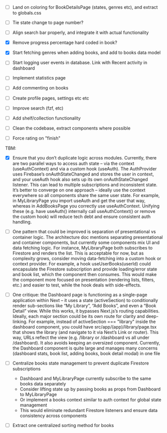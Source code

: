 - [ ] Land on coloring for BookDetailsPage (states, genres etc), and extract to globals.css
- [ ] Tie state change to page number?
- [ ] Align search bar properly, and integrate it with actual functionality
- [X] Remove progress percentage hard coded in book?
- [X] Start fetching genres when adding books, and add to books data model
- [ ] Start logging user events in database. Link with Recent activity in dashboard
- [ ] Implement statistics page
- [ ] Add commenting on books
- [ ] Create profile pages, settings etc etc
- [ ] Improve search (fzf, etc)
- [ ] Add shelf/collection functionality
- [ ] Clean the codebase, extract components where possible
- [ ] Force rating on "finish"




TBM:
- [X] Ensure that you don’t duplicate logic across modules.
Currently, there are two parallel ways to access auth state – via the context (useAuthContext) and via a custom hook (useAuth).
The AuthProvider uses Firebase’s onAuthStateChanged and stores the user in context, and your useAuth hook also sets up its own onAuthStateChanged listener.
This can lead to multiple subscriptions and inconsistent state.
It’s better to converge on one approach – ideally use the context everywhere so all components share the same user state.
For example, in MyLibraryPage you import useAuth and get the user that way, whereas in AddBooksPage you correctly use useAuthContext.
Unifying these (e.g. have useAuth() internally call useAuthContext() or remove the custom hook) will reduce tech debt and ensure consistent auth handling.

- [ ] One pattern that could be improved is separation of presentational vs container logic. The architecture doc mentions separating presentational and container components,
but currently some components mix UI and data fetching logic. For instance, MyLibraryPage both subscribes to Firestore and renders the list.
This is acceptable for now, but as complexity grows, consider moving data-fetching into a custom hook or context provider.
For example, a hook useUserBooks(userId) could encapsulate the Firestore subscription and provide loading/error state and book list, which the component then consumes.
This would make the component more focused on presentation (rendering lists, filters, etc.) and easier to test, while the hook deals with side-effects.

- [ ] One critique: the Dashboard page is functioning as a single-page application within Next – it uses a state (activeSection) to conditionally render sub-sections like “My Library”, “Add Books”,
and even a “Book Detail” view. While this works, it bypasses Next.js’s routing capabilities.
Ideally, each major section could be its own route for clarity and deep-linking.
For example, instead of activeSection === "library" inside the dashboard component,
you could have src/app/(app)/library/page.tsx that shows the library (and navigate to it via Next’s Link or router).
This way, URLs reflect the view (e.g. /library or /dashboard vs all under /dashboard).
It also avoids keeping an oversized component. Currently,
the Dashboard component is quite large and manages many concerns (dashboard stats, book list, adding books, book detail modal) in one file

- [ ] Centralize books state management to prevent duplicate Firestore subscriptions
  - Dashboard and MyLibraryPage currently subscribe to the same books data separately
  - Consider lifting state up by passing books as props from Dashboard to MyLibraryPage
  - Or implement a books context similar to auth context for global state management
  - This would eliminate redundant Firestore listeners and ensure data consistency across components

- [ ] Extract one centralized sorting method for books